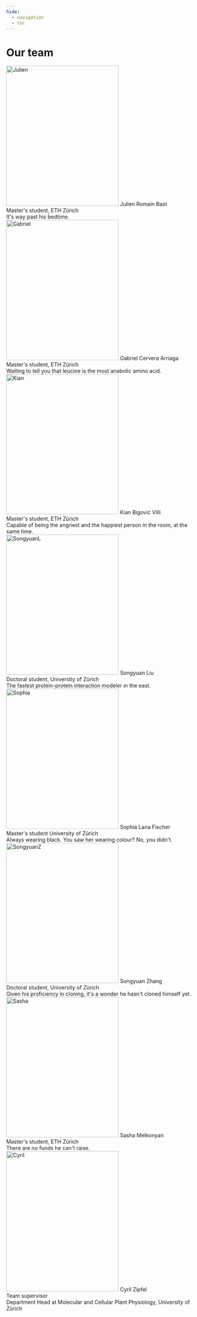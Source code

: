 ```yaml
---
hide:
  - navigation
  - toc
---
```


# Our team


<div class="image-grid">
  <div class="image-item">
    <img src="https://idec-teams.github.io/2023_Evolution_Suisse/img/team/fotoshoot_reduced/Julien.jpg" alt="Julien" style="height:375px;width:300px">
    <span> Julien Romain Bast <br>
      Master's student, ETH Zürich
      <br>
       It's way past his bedtime.</span>
  </div>
  <div class="image-item">
    <img src="https://idec-teams.github.io/2023_Evolution_Suisse/img/team/fotoshoot_reduced/Gabriel.jpg" alt="Gabriel" style="height:375px;width:300px">
    <span> Gabriel Cervera Arriaga <br>
      Master's student, ETH Zürich
      <br> 
      Waiting to tell you that leucine is the most anabolic amino acid.</span>
  </div>
  <div class="image-item">
    <img src="https://idec-teams.github.io/2023_Evolution_Suisse/img/team/fotoshoot_reduced/Kian.jpg" alt="Kian" style="height:375px;width:300px">
    <span>Kian Bigović Villi <br>
      Master's student, ETH Zürich
      <br>
      Capable of being the angriest and the happiest person in the room, at the same time. </span>
  </div>
  <div class="image-item">
    <img src="https://idec-teams.github.io/2023_Evolution_Suisse/img/team/fotoshoot_reduced/SongyuanL.jpg" alt="SongyuanL" style="height:375px;width:300px">
    <span> Songyuan Liu <br> Doctoral student, University of Zürich<br>
      The fastest protein-protein interaction modeler in the east.</span>
  </div>
  <div class="image-item">
    <img src="https://idec-teams.github.io/2023_Evolution_Suisse/img/team/fotoshoot_reduced/Sophia.jpg" alt="Sophia" style="height:375px;width:300px">
    <span> Sophia Lana Fischer <br>
      Master's student University of Zürich
      <br>Always wearing black. You saw her wearing colour? No, you didn't.</span>
  </div>
  <div class="image-item">
    <img src="https://idec-teams.github.io/2023_Evolution_Suisse/img/team/fotoshoot_reduced/SongyuanZ.jpg" alt="SongyuanZ" style="height:375px;width:300px">
    <span> Songyuan Zhang <br> Doctoral student, University of Zürich <br> Given his proficiency in cloning, it's a wonder he hasn't cloned himself yet.</span>
  </div>
  <div class="image-item">
    <img src="https://idec-teams.github.io/2023_Evolution_Suisse/img/team/fotoshoot_reduced/Sasha.jpg" alt="Sasha" style="height:375px;width:300px">
    <span> Sasha Melkonyan<br>
      Master's student, ETH Zürich <br> There are no funds he can't raise.</span>
  </div>

  <div class="image-item">
    <img src="https://idec-teams.github.io/2023_Evolution_Suisse/img/team/cyril_zipfel.jpg" alt="Cyril" style="height:375px;width:300px">
    <span> Cyril Zipfel<br>
    Team supervisor<br>
    Department Head at Molecular and Cellular Plant Physiology, University of Zürich</span>
  </div>
</div>
